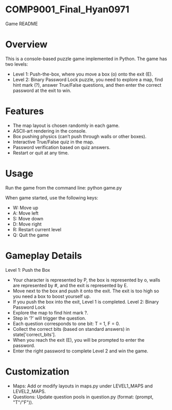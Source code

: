 # COMP9001_Final_Hyan0971

Game README

# Overview
This is a console-based puzzle game implemented in Python. The game has two levels:
-	Level 1: Push-the-box, where you move a box (o) onto the exit (E).
-	Level 2: Binary Password Lock puzzle, you need to explore a map, find hint mark (?), answer True/False questions, and then enter the correct password at the exit to win.
# Features
-	The map layout is chosen randomly in each game.
-	ASCII-art rendering in the console.
-	Box pushing physics (can’t	 push through walls or other boxes).
-	Interactive True/False quiz in the map.
-	Password verification based on quiz answers.
-	Restart or quit at any time.
# Usage
Run the game from the command line:
python game.py

When game started, use the following keys:
-	W: Move up
-	A: Move left
-	S: Move down
-	D: Move right
-	R: Restart current level
-	Q: Quit the game

# Gameplay Details
Level 1: Push the Box
-	Your character is represented by P, the box is represented by o, walls are represented by #, and the exit is represented by E.
-	Move next to the box and push it onto the exit. The exit is too high so you need a box to boost yourself up.
-	If you push the box into the exit, Level 1 is completed.
Level 2: Binary Password Lock
-	Explore the map to find hint mark ?.
-	Step in ‘?’ will trigger the question.
-	Each question corresponds to one bit: T = 1, F = 0.
-	Collect the correct bits (based on standard answers) in state['correct_bits'].
-	When you reach the exit (E), you will be prompted to enter the password.
-	Enter the right password to complete Level 2 and win the game.
# Customization
-	Maps: Add or modify layouts in maps.py under LEVEL1_MAPS and LEVEL2_MAPS.
-	Questions: Update question pools in question.py (format: (prompt, "T"/"F")).




